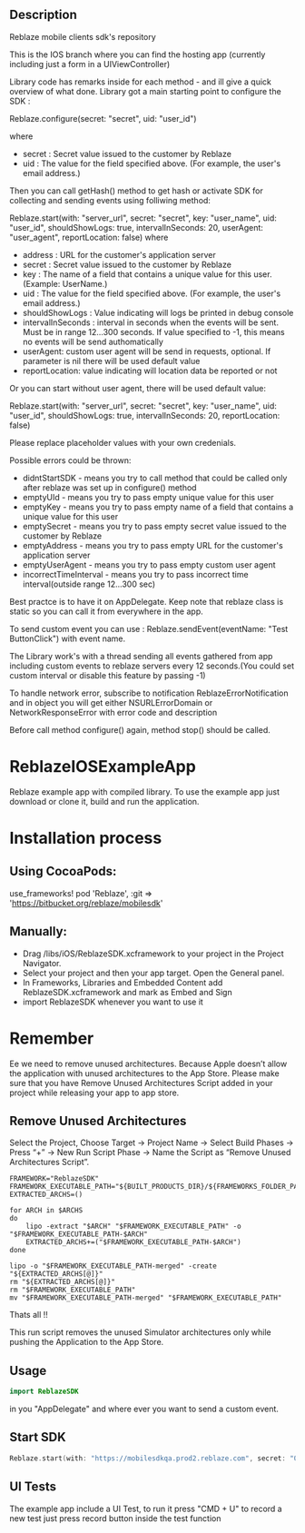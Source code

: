 ## Description 

Reblaze mobile clients sdk's repository

This is the IOS branch where you can find the hosting app (currently including just a form in a UIViewController)

Library code has remarks inside for each method - and ill give a quick overview of what done. Library got a main starting point to configure the SDK :

Reblaze.configure(secret: "secret", uid: "user_id")

where
- secret : Secret value issued to the customer by Reblaze
- uid : The value for the field specified above. (For example, the user's email address.)

Then you can call getHash() method to get hash  or activate SDK for collecting and sending events using folliwing method:

Reblaze.start(with: "server_url", secret: "secret", key: "user_name", uid: "user_id", shouldShowLogs: true, intervalInSeconds: 20, userAgent: "user_agent", reportLocation: false)
where
- address : URL for the customer's application server
- secret : Secret value issued to the customer by Reblaze
- key : The name of a field that contains a unique value for this user. (Example: UserName.)
- uid : The value for the field specified above. (For example, the user's email address.)
- shouldShowLogs : Value indicating will logs be printed in debug console
- intervalInSeconds : interval in seconds when the events will be sent. Must be in range 12...300 seconds. If value specified to -1, this means no events will be send authomatically
- userAgent: custom user agent will be send in requests, optional. If parameter is nil there will be used default value
- reportLocation: value indicating will location data be reported or not

 Or you can start without user agent, there will be used default value:
 
Reblaze.start(with: "server_url", secret: "secret", key: "user_name", uid: "user_id", shouldShowLogs: true, intervalInSeconds: 20, reportLocation: false)
 

Please replace placeholder values with your own credenials.

Possible errors could be thrown:
 - didntStartSDK - means you try to call method that could be called only after reblaze was set up in configure() method
 - emptyUId - means you try to pass empty unique value for this user
 - emptyKey - means you try to pass empty name of a field that contains a unique value for this user
 - emptySecret - means you try to pass empty secret value issued to the customer by Reblaze
 - emptyAddress - means you try to pass empty URL for the customer's application server
 - emptyUserAgent - means you try to pass empty custom user agent
 - incorrectTimeInterval - means you try to pass incorrect time interval(outside range 12...300 sec)

Best practce is to have it on AppDelegate. Keep note that reblaze class is static so you can call it from everywhere in the app.

To send custom event you can use :  Reblaze.sendEvent(eventName: "Test ButtonClick") with event name.

The Library work's with a thread sending all events gathered from app including custom events to reblaze servers every 12 seconds.(You could set custom interval or disable this feature by passing -1)

To handle network error, subscribe to notification ReblazeErrorNotification and in object you will get either NSURLErrorDomain or NetworkResponseError with error code and description

Before call method configure() again, method stop()  should be called.

# ReblazeIOSExampleApp
Reblaze example app with compiled library.
To use the example app just download or clone it, build and run the application. 

# Installation process

## Using CocoaPods:
  use_frameworks!
  pod 'Reblaze', :git => 'https://bitbucket.org/reblaze/mobilesdk'

## Manually:
* Drag /libs/iOS/ReblazeSDK.xcframework to your project in the Project Navigator.
* Select your project and then your app target. Open the General panel.
* In Frameworks, Libraries and Embedded Content add  ReblazeSDK.xcframework and mark as Embed and Sign
* import ReblazeSDK whenever you want to use it

# Remember
Ee we need to remove unused architectures. 
Because Apple doesn’t allow the application with unused architectures to the App Store.
Please make sure that you have Remove Unused Architectures Script added in your project while releasing your app to app store.

## Remove Unused Architectures
Select the Project, Choose Target → Project Name → Select Build Phases → Press “+” → New Run Script Phase → Name the Script as “Remove Unused Architectures Script”.

```
FRAMEWORK="ReblazeSDK"
FRAMEWORK_EXECUTABLE_PATH="${BUILT_PRODUCTS_DIR}/${FRAMEWORKS_FOLDER_PATH}/$FRAMEWORK.framework/$FRAMEWORK"
EXTRACTED_ARCHS=()

for ARCH in $ARCHS
do
    lipo -extract "$ARCH" "$FRAMEWORK_EXECUTABLE_PATH" -o "$FRAMEWORK_EXECUTABLE_PATH-$ARCH"
    EXTRACTED_ARCHS+=("$FRAMEWORK_EXECUTABLE_PATH-$ARCH")
done

lipo -o "$FRAMEWORK_EXECUTABLE_PATH-merged" -create "${EXTRACTED_ARCHS[@]}"
rm "${EXTRACTED_ARCHS[@]}"
rm "$FRAMEWORK_EXECUTABLE_PATH"
mv "$FRAMEWORK_EXECUTABLE_PATH-merged" "$FRAMEWORK_EXECUTABLE_PATH"
```

Thats all !!

This run script removes the unused Simulator architectures only while pushing the Application to the App Store.

## Usage
```swift
import ReblazeSDK
```
in you "AppDelegate" and where ever you want to send a custom event.

## Start SDK
```swift
Reblaze.start(with: "https://mobilesdkqa.prod2.reblaze.com", secret: "08679d101bb5d41sdj4321b15asdfe4", uid: "test@123.io", shouldShowLogs: true, intervalInSeconds: 20)
```
## UI Tests
The example app include a UI Test, to run it press "CMD + U" 
to record a new test just press record button inside the test function
